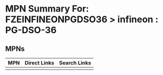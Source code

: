 



# MPN Summary For: FZEINFINEONPGDSO36 > infineon : PG-DSO-36

## MPNs
  

|MPN|Direct Links|Search Links|
| :--- | :--- | :--- |
||||
